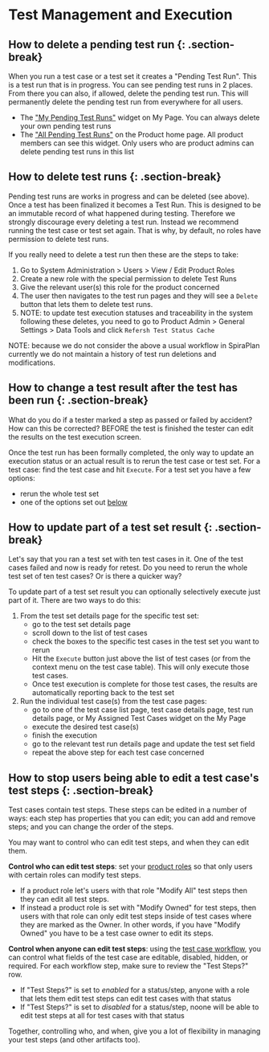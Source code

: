 # Test Management and Execution

## How to delete a pending test run {: .section-break}
When you run a test case or a test set it creates a "Pending Test Run". This is a test run that is in progress. You can see pending test runs in 2 places. From there you can also, if allowed, delete the pending test run. This will permanently delete the pending test run from everywhere for all users. 

- The ["My Pending Test Runs"](../../Spira-User-Manual/User-Product-Management/#my-pending-test-runs) widget on My Page. You can always delete your own pending test runs
- The ["All Pending Test Runs"](../../Spira-User-Manual/Product-Homepage/#all-pending-test-runs) on the Product home page. All product members can see this widget. Only users who are product admins can delete pending test runs in this list

## How to delete test runs {: .section-break}
Pending test runs are works in progress and can be deleted (see above). Once a test has been finalized it becomes a Test Run. This is designed to be an immutable record of what happened during testing. Therefore we strongly discourage every deleting a test run. Instead we recommend running the test case or test set again. That is why, by default, no roles have permission to delete test runs.

If you really need to delete a test run then these are the steps to take:

1. Go to System Administration > Users > View / Edit Product Roles 
2. Create a new role with the special permission to delete Test Runs 
3. Give the relevant user(s) this role for the product concerned
4. The user then navigates to the test run pages and they will see a `Delete` button that lets them to delete test runs.
5. NOTE: to update test execution statuses and traceability in the system following these deletes, you need to go to Product Admin > General Settings > Data Tools and click `Refersh Test Status Cache`

NOTE: because we do not consider the above a usual workflow in SpiraPlan currently we do not maintain a history of test run deletions and modifications.

## How to change a test result after the test has been run {: .section-break}
What do you do if a tester marked a step as passed or failed by accident? How can this be corrected? BEFORE the test is finished the tester can edit the results on the test execution screen. 

Once the test run has been formally completed, the only way to update an execution status or an actual result is to rerun the test case or test set. For a test case: find the test case and hit `Execute`. For a test set you have a few options:

- rerun the whole test set
- one of the options set out [below](#how-to-delete-test-runs)


## How to update part of a test set result {: .section-break}
Let's say that you ran a test set with ten test cases in it. One of the test cases failed and now is ready for retest. Do you need to rerun the whole test set of ten test cases? Or is there a quicker way?

To update part of a test set result you can optionally selectively execute just part of it. There are two ways to do this:

1. From the test set details page for the specific test set:
    - go to the test set details page
    - scroll down to the list of test cases
    - check the boxes to the specific test cases in the test set you want to rerun
    - Hit the `Execute` button just above the list of test cases (or from the context menu on the test case table). This will only execute those test cases.
    - Once test execution is complete for those test cases, the results are automatically reporting back to the test set
2. Run the individual test case(s) from the test case pages:
    - go to one of the test case list page, test case details page, test run details page, or My Assigned Test Cases widget on the My Page
    - execute the desired test case(s)
    - finish the execution
    - go to the relevant test run details page and update the test set field
    - repeat the above step for each test case concerned

## How to stop users being able to edit a test case's test steps {: .section-break}
Test cases contain test steps. These steps can be edited in a number of ways: each step has properties that you can edit; you can add and remove steps; and you can change the order of the steps.

You may want to control who can edit test steps, and when they can edit them. 

**Control who can edit test steps**: set your [product roles](../Spira-Administration-Guide/System-Users/#view-edit-product-roles) so that only users with certain roles can modify test steps. 

- If a product role let's users with that role "Modify All" test steps then they can edit all test steps. 
- If instead a product role is set with "Modify Owned" for test steps, then users with that role can only edit test steps inside of test cases where they are marked as the Owner. In other words, if you have "Modify Owned" you have to be a test case owner to edit its steps.

**Control when anyone can edit test steps**: using the [test case workflow](../Spira-Administration-Guide/Template-Test-Cases/#edit-workflow-step), you can control what fields of the test case are editable, disabled, hidden, or required. For each workflow step, make sure to review the "Test Steps?" row. 

- If "Test Steps?" is set to *enabled* for a status/step, anyone with a role that lets them edit test steps can edit test cases with that status
- If "Test Steps?" is set to *disabled* for a status/step, noone will be able to edit test steps at all for test cases with that status

Together, controlling who, and when, give you a lot of flexibility in managing your test steps (and other artifacts too).